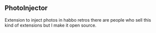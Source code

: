 
## PhotoInjector
Extension to inject photos in habbo retros there are people who sell this kind of extensions but I make it open source.